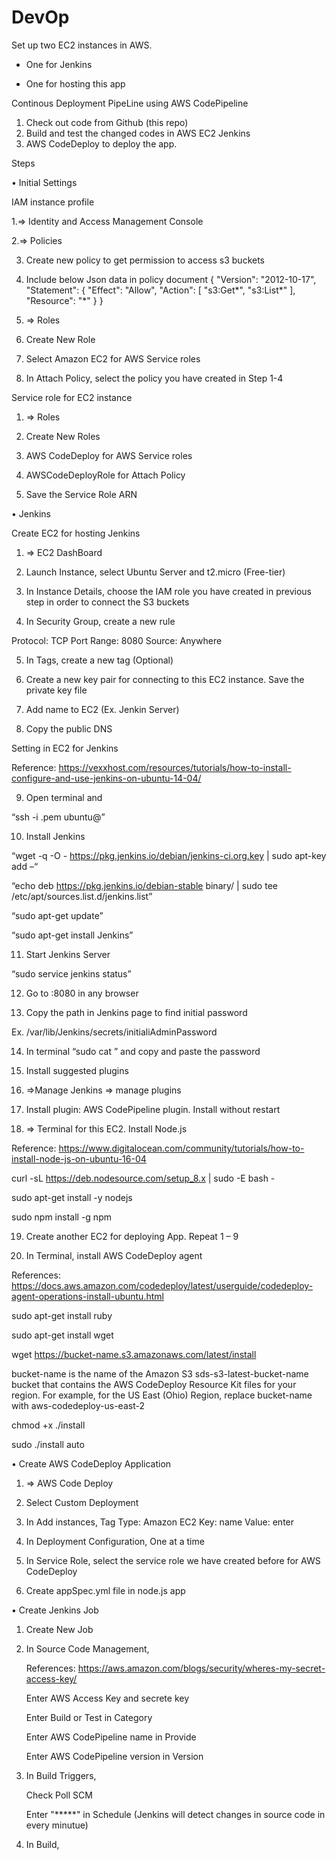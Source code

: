 # DevOp

Set up two EC2 instances in AWS.

  - One for Jenkins
  
  - One for hosting this app
  
  
Continous Deployment PipeLine using AWS CodePipeline

1. Check out code from Github (this repo)
2. Build and test the changed codes in AWS EC2 Jenkins
3. AWS CodeDeploy to deploy the app.


Steps 

•	Initial Settings

IAM instance profile

1.=> Identity and Access Management Console

2.=> Policies

3. Create new policy to get permission to access s3 buckets

4. Include below Json data in policy document
{
  "Version": "2012-10-17",
  "Statement": {
    "Effect": "Allow",
    "Action": [
	"s3:Get*",
	"s3:List*"
	],
    "Resource": "*"
  }
}

5. => Roles

6. Create New Role

7. Select Amazon EC2 for AWS Service roles

8. In Attach Policy, select the policy you have created in Step 1-4



Service role for EC2 instance 

1. => Roles

2. Create New Roles

3. AWS CodeDeploy for AWS Service roles

4. AWSCodeDeployRole for Attach Policy

5. Save the Service Role ARN

•	Jenkins

Create EC2 for hosting Jenkins 

1.	=> EC2 DashBoard 

2.	Launch Instance, select Ubuntu Server and t2.micro (Free-tier)

3.	In Instance Details, choose the IAM role you have created in previous step in order to connect the S3 buckets

4.	In Security Group, create a new rule

Protocol: TCP Port Range: 8080 Source: Anywhere

5.	In Tags, create a new tag (Optional)

6.	Create a new key pair for connecting to this EC2 instance. Save the private key file

7.	Add name to EC2 (Ex. Jenkin Server)

8.	Copy the public DNS

Setting in EC2 for Jenkins

Reference: https://vexxhost.com/resources/tutorials/how-to-install-configure-and-use-jenkins-on-ubuntu-14-04/

9.	Open terminal and 

“ssh -i <private key file>.pem ubuntu@<public DNS>”
	
10.	Install Jenkins

“wget -q -O - https://pkg.jenkins.io/debian/jenkins-ci.org.key | sudo apt-key add –“

“echo deb https://pkg.jenkins.io/debian-stable binary/ | sudo tee /etc/apt/sources.list.d/jenkins.list”

“sudo apt-get update”

“sudo apt-get install Jenkins”

11.	Start Jenkins Server

“sudo service jenkins status”

12.	Go to <public DNS address>:8080 in any browser
	
13.	Copy the path in Jenkins page to find initial password

Ex. /var/lib/Jenkins/secrets/initialiAdminPassword

14.	In terminal “sudo cat <path>” and copy and paste the password
	
15.	Install suggested plugins

16.	=>Manage Jenkins => manage plugins

17.	Install plugin: AWS CodePipeline plugin. Install without restart

18.	=> Terminal for this EC2. Install Node.js

Reference: https://www.digitalocean.com/community/tutorials/how-to-install-node-js-on-ubuntu-16-04

curl -sL https://deb.nodesource.com/setup_8.x | sudo -E bash -

sudo apt-get install -y nodejs

sudo npm install -g npm
	

19.	Create another EC2 for deploying App. Repeat 1 – 9 

20.	In Terminal, install AWS CodeDeploy agent

References: https://docs.aws.amazon.com/codedeploy/latest/userguide/codedeploy-agent-operations-install-ubuntu.html

sudo apt-get install ruby

sudo apt-get install wget

wget https://bucket-name.s3.amazonaws.com/latest/install

bucket-name is the name of the Amazon S3 sds-s3-latest-bucket-name bucket that contains the AWS CodeDeploy Resource Kit files for your region. For example, for the US East (Ohio) Region, replace bucket-name with aws-codedeploy-us-east-2

chmod +x ./install

sudo ./install auto

•	Create AWS CodeDeploy Application

1.	=> AWS Code Deploy

2.	Select Custom Deployment

3.	In Add instances, Tag Type: Amazon EC2 Key: name Value: enter <Name of EC2>

4.	In Deployment Configuration, One at a time

5.	In Service Role, select the service role we have created before for AWS CodeDeploy

6.	Create appSpec.yml file in node.js app

•	Create Jenkins Job

1. 	Create New Job

2.	In Source Code Management,
	
	References: https://aws.amazon.com/blogs/security/wheres-my-secret-access-key/

	Enter AWS Access Key and secrete key
	
	Enter Build or Test in Category
	
	Enter AWS CodePipeline name in Provide
	
	Enter AWS CodePipeline version in Version
	
3. 	In Build Triggers,

	Check Poll SCM
	
	Enter "*****" in Schedule (Jenkins will detect changes in source code in every minutue)
	
4. 	In Build,

	
